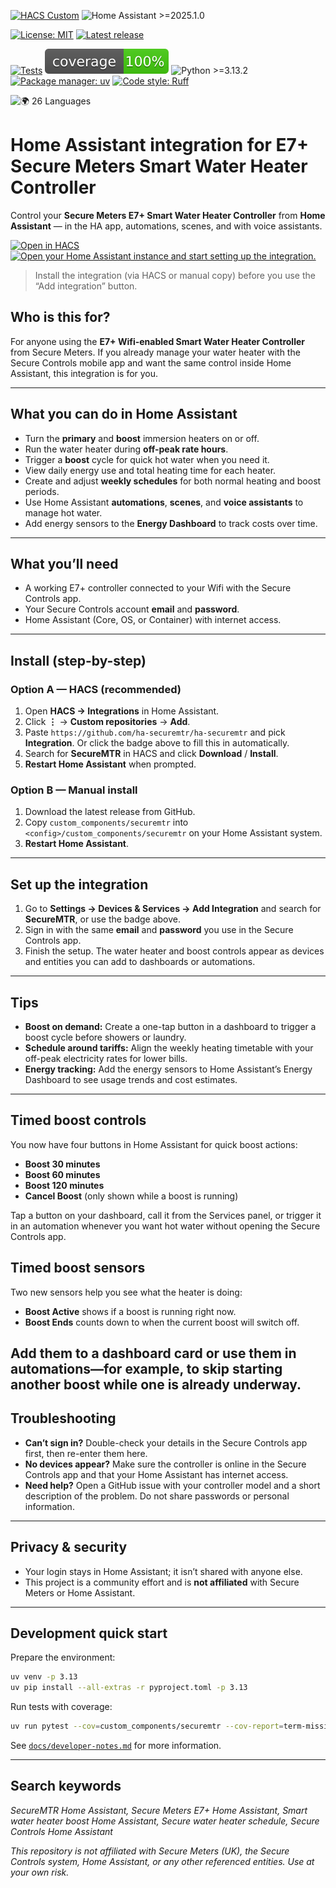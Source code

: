 [![HACS Custom](https://img.shields.io/badge/HACS-Custom-orange.svg)](https://hacs.xyz/)
![Home Assistant >=2025.1.0](https://img.shields.io/badge/Home%20Assistant-%3E%3D2025.1.0-41BDF5.svg)

[![License: MIT](https://img.shields.io/badge/License-MIT-green.svg)](LICENSE)
[![Latest release](https://img.shields.io/github/v/release/ha-securemtr/ha-securemtr)](https://github.com/ha-securemtr/ha-securemtr/releases)

[![Tests](https://github.com/ha-securemtr/ha-securemtr/actions/workflows/tests.yml/badge.svg)](https://github.com/ha-securemtr/ha-securemtr/actions/workflows/tests.yml)
![Coverage](docs/badges/coverage.svg)
![Python >=3.13.2](https://img.shields.io/badge/Python-%3E%3D3.13.2-blue.svg)
[![Package manager: uv](https://img.shields.io/badge/Package%20manager-uv-5F45BA?logo=astral&logoColor=white)](https://docs.astral.sh/uv/)
[![Code style: Ruff](https://img.shields.io/badge/Code%20style-Ruff-4B32C3.svg)](https://docs.astral.sh/ruff/)

![🌍 26 Languages](https://img.shields.io/badge/%F0%9F%8C%8D-26_languages-00bcd4?style=flat-square)

#  Home Assistant integration for E7+ Secure Meters Smart Water Heater Controller

Control your **Secure Meters E7+ Smart Water Heater Controller** from **Home Assistant** — in the HA app, automations, scenes, and with voice assistants.

[![Open in HACS](https://my.home-assistant.io/badges/hacs_repository.svg)](https://my.home-assistant.io/redirect/hacs_repository/?owner=ha-securemtr&repository=ha-securemtr&category=integration)
[![Open your Home Assistant instance and start setting up the integration.](https://my.home-assistant.io/badges/config_flow_start.svg)](https://my.home-assistant.io/redirect/config_flow_start/?domain=securemtr)

> Install the integration (via HACS or manual copy) before you use the “Add integration” button.

## Who is this for?

For anyone using the **E7+ Wifi-enabled Smart Water Heater Controller** from Secure Meters. If you already manage your water heater with the Secure Controls mobile app and want the same control inside Home Assistant, this integration is for you.

---

## What you can do in Home Assistant

- Turn the **primary** and **boost** immersion heaters on or off.
- Run the water heater during **off-peak rate hours**.
- Trigger a **boost** cycle for quick hot water when you need it.
- View daily energy use and total heating time for each heater.
- Create and adjust **weekly schedules** for both normal heating and boost periods.
- Use Home Assistant **automations**, **scenes**, and **voice assistants** to manage hot water.
- Add energy sensors to the **Energy Dashboard** to track costs over time.

---

## What you’ll need

- A working E7+ controller connected to your Wifi with the Secure Controls app.
- Your Secure Controls account **email** and **password**.
- Home Assistant (Core, OS, or Container) with internet access.

---

## Install (step-by-step)

### Option A — HACS (recommended)

1. Open **HACS → Integrations** in Home Assistant.
2. Click **⋮** → **Custom repositories** → **Add**.
3. Paste `https://github.com/ha-securemtr/ha-securemtr` and pick **Integration**.
   Or click the badge above to fill this in automatically.
4. Search for **SecureMTR** in HACS and click **Download** / **Install**.
5. **Restart Home Assistant** when prompted.

### Option B — Manual install

1. Download the latest release from GitHub.
2. Copy `custom_components/securemtr` into `<config>/custom_components/securemtr` on your Home Assistant system.
3. **Restart Home Assistant**.

---

## Set up the integration

1. Go to **Settings → Devices & Services → Add Integration** and search for **SecureMTR**, or use the badge above.
2. Sign in with the same **email** and **password** you use in the Secure Controls app.
3. Finish the setup. The water heater and boost controls appear as devices and entities you can add to dashboards or automations.

---

## Tips

- **Boost on demand:** Create a one-tap button in a dashboard to trigger a boost cycle before showers or laundry.
- **Schedule around tariffs:** Align the weekly heating timetable with your off-peak electricity rates for lower bills.
- **Energy tracking:** Add the energy sensors to Home Assistant’s Energy Dashboard to see usage trends and cost estimates.

---

## Timed boost controls

You now have four buttons in Home Assistant for quick boost actions:

- **Boost 30 minutes**
- **Boost 60 minutes**
- **Boost 120 minutes**
- **Cancel Boost** (only shown while a boost is running)

Tap a button on your dashboard, call it from the Services panel, or trigger it in an automation whenever you want hot water without opening the Secure Controls app.

## Timed boost sensors

Two new sensors help you see what the heater is doing:

- **Boost Active** shows if a boost is running right now.
- **Boost Ends** counts down to when the current boost will switch off.

Add them to a dashboard card or use them in automations—for example, to skip starting another boost while one is already underway.
---

## Troubleshooting

- **Can’t sign in?** Double-check your details in the Secure Controls app first, then re-enter them here.
- **No devices appear?** Make sure the controller is online in the Secure Controls app and that your Home Assistant has internet access.
- **Need help?** Open a GitHub issue with your controller model and a short description of the problem. Do not share passwords or personal information.

---

## Privacy & security

- Your login stays in Home Assistant; it isn’t shared with anyone else.
- This project is a community effort and is **not affiliated** with Secure Meters or Home Assistant.

---

## Development quick start

Prepare the environment:

```bash
uv venv -p 3.13
uv pip install --all-extras -r pyproject.toml -p 3.13
```

Run tests with coverage:

```bash
uv run pytest --cov=custom_components/securemtr --cov-report=term-missing
```

See [`docs/developer-notes.md`](docs/developer-notes.md) for more information.

---

## Search keywords

*SecureMTR Home Assistant, Secure Meters E7+ Home Assistant, Smart water heater boost Home Assistant, Secure water heater schedule, Secure Controls Home Assistant*

*This repository is not affiliated with Secure Meters (UK), the Secure Controls system, Home Assistant, or any other referenced entities. Use at your own risk.*
